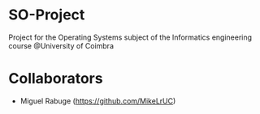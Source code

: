 # SO-Project
Project for the Operating Systems subject of the Informatics engineering course @University of Coimbra
# Collaborators
  - Miguel Rabuge (https://github.com/MikeLrUC)
